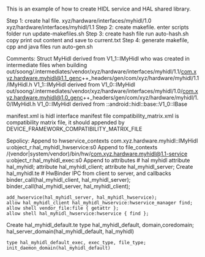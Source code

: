 This is an example of how to create HIDL service and HAL shared library.

Step 1: create hal file.
    xyz/hardware/interfaces/myhidl/1.0
    xyz/hardware/interfaces/myhidl/1.1
Step 2: create makefile.
    enter scripts folder
    run update-makefiles.sh
Step 3: create hash file
    run auto-hash.sh
    copy print out content and save to current.txt
Step 4: generate makefile, cpp and java files
    run auto-gen.sh

Comments:
Struct MyHidl derived from V1_1::IMyHidl who was created in intermediate files when building
out/soong/.intermediates/vendor/xyz/hardware/interfaces/myhidl/1.1/com.xyz.hardware.myhidl@1.1_genc++_headers/gen/com/xyz/hardware/myhidl/1.1/IMyHidl.h
V1_1::IMyHidl derived from V1_0::IMyHidl 
out/soong/.intermediates/vendor/xyz/hardware/interfaces/myhidl/1.0/com.xyz.hardware.myhidl@1.0_genc++_headers/gen/com/xyz/hardware/myhidl/1.0/IMyHidl.h
V1_0::IMyHidl derived from ::android::hidl::base::V1_0::IBase

manifest.xml is hidl interface manifest file
compatibility_matrix.xml is compatibility matrix file, it should appended by DEVICE_FRAMEWORK_COMPATIBILITY_MATRIX_FILE

Sepolicy:
Append to hwservice_contexts
    com.xyz.hardware.myhidl::IMyHidl    u:object_r:hal_myhidl_hwservice:s0
Append to file_contexts
    /(vendor|system/vendor)/bin/hw/com.xyz.hardware.myhidl@1.1-service    u:object_r:hal_myhidl_exec:s0
Append to attributes
    # hal myhidl
    attribute hal_myhidl;
    attribute hal_myhidl_client;
    attribute hal_myhidl_server;
Create hal_myhidl.te
    # HwBinder IPC from client to server, and callbacks
    binder_call(hal_myhidl_client, hal_myhidl_server);
    binder_call(hal_myhidl_server, hal_myhidl_client);

    add_hwservice(hal_myhidl_server, hal_myhidl_hwservice);
    allow hal_myhidl_client hal_myhidl_hwservice:hwservice_manager find;
    allow shell vendor_file:file { getattr };
    allow shell hal_myhidl_hwservice:hwservice { find };
Create hal_myhidl_default.te
    type hal_myhidl_default, domain,coredomain;
    hal_server_domain(hal_myhidl_default, hal_myhidl)

    type hal_myhidl_default_exec, exec_type, file_type;
    init_daemon_domain(hal_myhidl_default)

